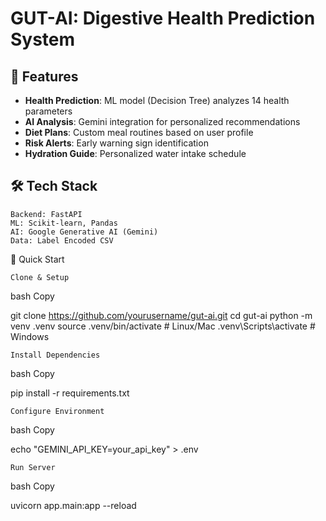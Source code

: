# GUT-AI: Digestive Health Prediction System
## 🌟 Features

- **Health Prediction**: ML model (Decision Tree) analyzes 14 health parameters
- **AI Analysis**: Gemini integration for personalized recommendations
- **Diet Plans**: Custom meal routines based on user profile
- **Risk Alerts**: Early warning sign identification
- **Hydration Guide**: Personalized water intake schedule

## 🛠 Tech Stack

```text
Backend: FastAPI
ML: Scikit-learn, Pandas
AI: Google Generative AI (Gemini)
Data: Label Encoded CSV
```
🚀 Quick Start

    Clone & Setup

bash
Copy

git clone https://github.com/yourusername/gut-ai.git
cd gut-ai
python -m venv .venv
source .venv/bin/activate  # Linux/Mac
.venv\Scripts\activate  # Windows

    Install Dependencies

bash
Copy

pip install -r requirements.txt

    Configure Environment

bash
Copy

echo "GEMINI_API_KEY=your_api_key" > .env

    Run Server

bash
Copy

uvicorn app.main:app --reload
